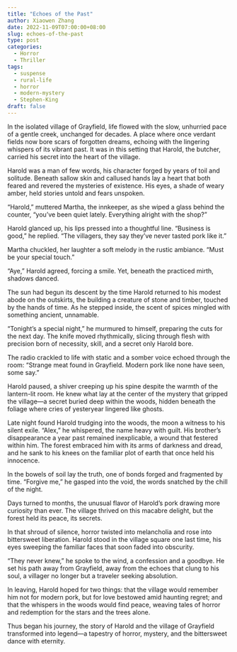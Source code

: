 ```yaml
---
title: "Echoes of the Past"
author: Xiaowen Zhang
date: 2022-11-09T07:00:00+08:00
slug: echoes-of-the-past
type: post
categories:
  - Horror
  - Thriller
tags:
  - suspense
  - rural-life
  - horror
  - modern-mystery
  - Stephen-King
draft: false
---
```


In the isolated village of Grayfield, life flowed with the slow, unhurried pace of a gentle creek, unchanged for decades. A place where once verdant fields now bore scars of forgotten dreams, echoing with the lingering whispers of its vibrant past. It was in this setting that Harold, the butcher, carried his secret into the heart of the village.

Harold was a man of few words, his character forged by years of toil and solitude. Beneath sallow skin and callused hands lay a heart that both feared and revered the mysteries of existence. His eyes, a shade of weary amber, held stories untold and fears unspoken.

“Harold,” muttered Martha, the innkeeper, as she wiped a glass behind the counter, “you’ve been quiet lately. Everything alright with the shop?”

Harold glanced up, his lips pressed into a thoughtful line. “Business is good,” he replied. “The villagers, they say they’ve never tasted pork like it.”

Martha chuckled, her laughter a soft melody in the rustic ambiance. “Must be your special touch.”

“Aye,” Harold agreed, forcing a smile. Yet, beneath the practiced mirth, shadows danced.

The sun had begun its descent by the time Harold returned to his modest abode on the outskirts, the building a creature of stone and timber, touched by the hands of time. As he stepped inside, the scent of spices mingled with something ancient, unnamable.

“Tonight’s a special night,” he murmured to himself, preparing the cuts for the next day. The knife moved rhythmically, slicing through flesh with precision born of necessity, skill, and a secret only Harold bore.

The radio crackled to life with static and a somber voice echoed through the room: “Strange meat found in Grayfield. Modern pork like none have seen, some say.”

Harold paused, a shiver creeping up his spine despite the warmth of the lantern-lit room. He knew what lay at the center of the mystery that gripped the village—a secret buried deep within the woods, hidden beneath the foliage where cries of yesteryear lingered like ghosts.

Late night found Harold trudging into the woods, the moon a witness to his silent exile. “Alex,” he whispered, the name heavy with guilt. His brother’s disappearance a year past remained inexplicable, a wound that festered within him. The forest embraced him with its arms of darkness and dread, and he sank to his knees on the familiar plot of earth that once held his innocence.

In the bowels of soil lay the truth, one of bonds forged and fragmented by time. “Forgive me,” he gasped into the void, the words snatched by the chill of the night.

Days turned to months, the unusual flavor of Harold’s pork drawing more curiosity than ever. The village thrived on this macabre delight, but the forest held its peace, its secrets.

In that shroud of silence, horror twisted into melancholia and rose into bittersweet liberation. Harold stood in the village square one last time, his eyes sweeping the familiar faces that soon faded into obscurity.

“They never knew,” he spoke to the wind, a confession and a goodbye. He set his path away from Grayfield, away from the echoes that clung to his soul, a villager no longer but a traveler seeking absolution.

In leaving, Harold hoped for two things: that the village would remember him not for modern pork, but for love bestowed amid haunting regret; and that the whispers in the woods would find peace, weaving tales of horror and redemption for the stars and the trees alone.

Thus began his journey, the story of Harold and the village of Grayfield transformed into legend—a tapestry of horror, mystery, and the bittersweet dance with eternity.